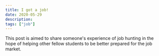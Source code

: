 ```yaml
---
title: I got a job!
date: 2020-05-29
description: 
tags: ["job"]
---
```


This post is aimed to share someone's experience of job hunting in the hope of helping other fellow students to be better prepared for the job market.